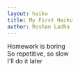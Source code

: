 ```yaml
---
layout: haiku
title: My First Haiku
author: Roshan Ladha
---
```


Homework is boring<br>
So repetitive, so slow<br>
I'll do it later<br>